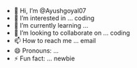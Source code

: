 - 👋 Hi, I’m @Ayushgoyal07
- 👀 I’m interested in ... coding
- 🌱 I’m currently learning ...
- 💞️ I’m looking to collaborate on ... coding
- 📫 How to reach me ... email
- 😄 Pronouns: ...
- ⚡ Fun fact: ... newbie

<!---
Ayushgoyal07/Ayushgoyal07 is a ✨ special ✨ repository because its `README.md` (this file) appears on your GitHub profile.
You can click the Preview link to take a look at your changes.
--->
